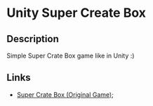 # Unity Super Create Box

## Description

Simple Super Crate Box game like in Unity :)

## Links

- [Super Crate Box (Original Game)](http://supercratebox.com/);
